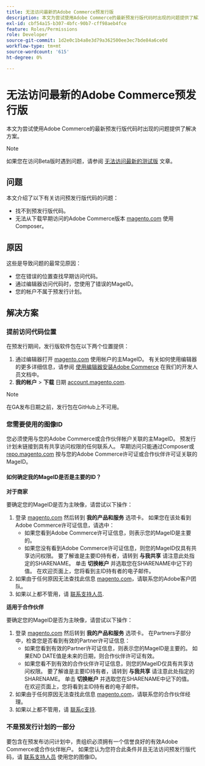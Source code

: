 ```yaml
---
title: 无法访问最新的Adobe Commerce预发行版
description: 本文为尝试使用Adobe Commerce的最新预发行版代码时出现的问题提供了解决方案。
exl-id: cbf54a15-b307-4bfc-90b7-cff98aeb4fce
feature: Roles/Permissions
role: Developer
source-git-commit: 1d2e0c1b4a8e3d79a362500ee3ec7bde84a6ce0d
workflow-type: tm+mt
source-wordcount: '615'
ht-degree: 0%

---
```


# 无法访问最新的Adobe Commerce预发行版

本文为尝试使用Adobe Commerce的最新预发行版代码时出现的问题提供了解决方案。

>[!NOTE]
>
>如果您在访问Beta版时遇到问题，请参阅 [无法访问最新的测试版](/help/how-to/general/cannot-access-the-latest-beta-version.md) 文章。

## 问题

本文介绍了以下有关访问预发行版代码的问题：

* 找不到预发行版代码。
* 无法从下载早期访问的Adobe Commerce版本 [magento.com](https://account.magento.com/customer/account/login) 使用Composer。

## 原因

这些是导致问题的最常见原因：

* 您在错误的位置查找早期访问代码。
* 通过编辑器访问代码时，您使用了错误的MageID。
* 您的帐户不属于预发行计划。

## 解决方案

### 提前访问代码位置

在预发行期间，发行版软件包在以下两个位置提供：

1. 通过编辑器打开 [magento.com](https://repo.magento.com/) 使用帐户的主MageID。 有关如何使用编辑器的更多详细信息，请参阅 [使用编辑器安装Adobe Commerce](https://devdocs.magento.com/guides/v2.3/install-gde/composer.html) 在我们的开发人员文档中。
1. **我的帐户** > **下载** 日期 [account.magento.com](https://account.magento.com/customer/account/login).

>[!NOTE]
>
>在GA发布日期之前，发行包在GitHub上不可用。

### 您需要使用的图像ID

您必须使用与您的Adobe Commerce或合作伙伴帐户关联的主MageID。 预发行计划未链接到具有共享访问权限的任何联系人。 早期访问只能通过Composer或 [repo.magento.com](https://repo.magento.com/) 按与您的Adobe Commerce许可证或合作伙伴许可证关联的MageID。

#### 如何确定我的MageID是否是主要的ID？

**对于商家**

要确定您的MageID是否为主映像，请尝试以下操作：

1. 登录 [magento.com](https://account.magento.com/customer/account/login) 然后转到 **我的产品和服务** 选项卡。 如果您在该处看到Adobe Commerce许可证信息，请选中：
   * 如果您看到Adobe Commerce许可证信息，则表示您的MageID是主要的。
   * 如果您没有看到Adobe Commerce许可证信息，则您的MageID仅具有共享访问权限。 要了解谁是主要ID持有者，请转到 **与我共享** 请注意此处指定的SHARENAME。 单击 **切换帐户** 并选取您在SHARENAME中记下的值。 在欢迎页面上，您将看到主ID持有者的电子邮件。
1. 如果由于任何原因无法查找此信息 [magento.com](https://account.magento.com/customer/account/login)，请联系您的Adobe客户团队。
1. 如果以上都不管用，请 [联系支持人员](/help/help-center-guide/help-center/magento-help-center-user-guide.md#submit-ticket).

**适用于合作伙伴**

要确定您的MageID是否为主映像，请尝试以下操作：

1. 登录 [magento.com](https://account.magento.com/customer/account/login) 然后转到 **我的产品和服务** 选项卡。 在Partners子部分中，检查您是否看到有效的Partner许可证信息：
   * 如果您看到有效的Partner许可证信息，则表示您的MageID是主要的。 如果END DATE值是未来的日期，则合作伙伴许可证有效。
   * 如果您看不到有效的合作伙伴许可证信息，则您的MageID仅具有共享访问权限。 要了解谁是主要ID持有者，请转到 **与我共享** 请注意此处指定的SHARENAME。 单击 **切换帐户** 并选取您在SHARENAME中记下的值。 在欢迎页面上，您将看到主ID持有者的电子邮件。
1. 如果由于任何原因无法查找此信息 [magento.com](https://account.magento.com/customer/account/login)，请联系您的合作伙伴经理。
1. 如果以上都不管用，请 [联系с支持](/help/help-center-guide/help-center/magento-help-center-user-guide.md#submit-ticket).

### 不是预发行计划的一部分

要包含在预发布访问计划中，贵组织必须拥有一个信誉良好的有效Adobe Commerce或合作伙伴帐户。 如果您认为您符合此条件并且无法访问预发行版代码，请 [联系支持人员](/help/help-center-guide/help-center/magento-help-center-user-guide.md#submit-ticket) 使用您的图像ID。
